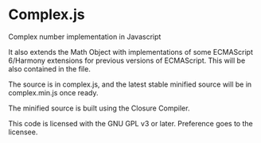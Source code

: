 Complex.js
==========

Complex number implementation in Javascript

It also extends the Math Object with implementations of some
ECMAScript 6/Harmony extensions for previous versions of
ECMAScript. This will be also contained in the file.

The source is in complex.js, and the latest stable minified
source will be in complex.min.js once ready.

The minified source is built using the Closure Compiler.

This code is licensed with the GNU GPL v3 or later. Preference
goes to the licensee.
